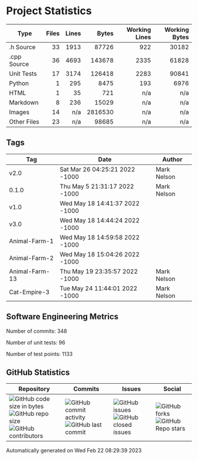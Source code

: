 Project Statistics
==================

| Type | Files | Lines | Bytes | Working Lines | Working Bytes |
|------|------:|------:|------:|--------------:|--------------:|
|.h Source|33|1913|87726|922|30182|
|.cpp Source|36|4693|143678|2335|61828|
|Unit Tests|17|3174|126418|2283|90841|
|Python|1|295|8475|193|6976|
|HTML|1|35|721|n/a|n/a|
|Markdown|8|236|15029|n/a|n/a|
|Images|14|n/a|2816530|n/a|n/a|
|Other	Files|23|n/a|98685|n/a|n/a|

## Tags
| Tag | Date	| Author	|
|-----|------|--------|
|v2.0|Sat Mar 26 04:25:21 2022 -1000|Mark Nelson|
|0.1.0|Thu May 5 21:31:17 2022 -1000|Mark Nelson|
|v1.0|Wed May 18 14:41:37 2022 -1000||
|v3.0|Wed May 18 14:44:24 2022 -1000||
|Animal-Farm-1|Wed May 18 14:59:58 2022 -1000||
|Animal-Farm-2|Wed May 18 15:04:26 2022 -1000||
|Animal-Farm-13|Thu May 19 23:35:57 2022 -1000|Mark Nelson|
|Cat-Empire-3|Tue May 24 11:44:01 2022 -1000|Mark Nelson|


## Software Engineering Metrics

Number of commits:  348

Number of unit tests:  96

Number of test points:  1133

## GitHub	Statistics
| Repository								  | Commits							| Issues						  | Social							|
|-------------------------------------|---------------------------|-------------------------|---------------------------|
| ![GitHub code size	in	bytes](https://img.shields.io/github/languages/code-size/marknelsonengineer/ee205_animal_farm_reference?style=social) <br/> ![GitHub repo size](https://img.shields.io/github/repo-size/marknelsonengineer/ee205_animal_farm_reference?style=social)	<br/>	![GitHub contributors](https://img.shields.io/github/contributors/marknelsonengineer/ee205_animal_farm_reference?style=social) | ![GitHub commit activity](https://img.shields.io/github/commit-activity/w/marknelsonengineer/ee205_animal_farm_reference?style=social) <br/> ![GitHub last	commit](https://img.shields.io/github/last-commit/marknelsonengineer/ee205_animal_farm_reference?style=social)	| ![GitHub	issues](https://img.shields.io/github/issues-raw/marknelsonengineer/ee205_animal_farm_reference?style=social) <br/> ![GitHub	closed issues](https://img.shields.io/github/issues-closed-raw/marknelsonengineer/ee205_animal_farm_reference?style=social) | ![GitHub forks](https://img.shields.io/github/forks/marknelsonengineer/ee205_animal_farm_reference?style=social) <br/> ![GitHub Repo	stars](https://img.shields.io/github/stars/marknelsonengineer/ee205_animal_farm_reference?style=social)	|

Automatically generated on Wed Feb 22 08:29:39 2023
